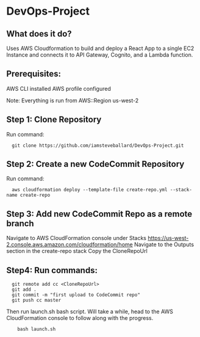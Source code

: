 # DevOps-Project

## What does it do?

Uses AWS Cloudformation to build and deploy a React App to a single EC2 Instance and connects it to API Gateway, Cognito, and a Lambda function. 

## Prerequisites: 

AWS CLI installed
AWS profile configured

Note: Everything is run from AWS::Region us-west-2

## Step 1: Clone Repository

Run command:
```
  git clone https://github.com/iamsteveballard/DevOps-Project.git
```

## Step 2: Create a new CodeCommit Repository

Run command:
```
  aws cloudformation deploy --template-file create-repo.yml --stack-name create-repo
```

## Step 3: Add new CodeCommit Repo as a remote branch
Navigate to AWS CloudFormation console under Stacks https://us-west-2.console.aws.amazon.com/cloudformation/home
Navigate to the Outputs section in the create-repo stack
Copy the CloneRepoUrl


## Step4: Run commands:
```
  git remote add cc <CloneRepoUrl>
  git add .
  git commit -m "first upload to CodeCommit repo"
  git push cc master
```

Then run launch.sh bash script. Will take a while, head to the AWS CloudFormation console to follow along with the progress.
```
    bash launch.sh
```